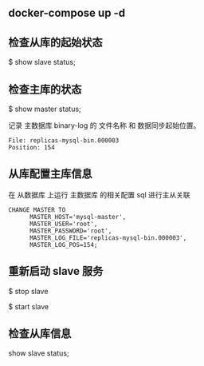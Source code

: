 ## docker-compose up -d

## 检查从库的起始状态

  $ show slave status;

## 检查主库的状态

  $ show master status;
  
  记录 主数据库 binary-log 的 文件名称 和 数据同步起始位置。

    File: replicas-mysql-bin.000003
    Position: 154
## 从库配置主库信息

在 从数据库 上运行 主数据库 的相关配置 sql 进行主从关联

```
CHANGE MASTER TO
      MASTER_HOST='mysql-master',
      MASTER_USER='root',
      MASTER_PASSWORD='root',
      MASTER_LOG_FILE='replicas-mysql-bin.000003',
      MASTER_LOG_POS=154;
```
    
## 重新启动 slave 服务

  $ stop slave
  
  $ start slave
  
## 检查从库信息

  show slave status;
